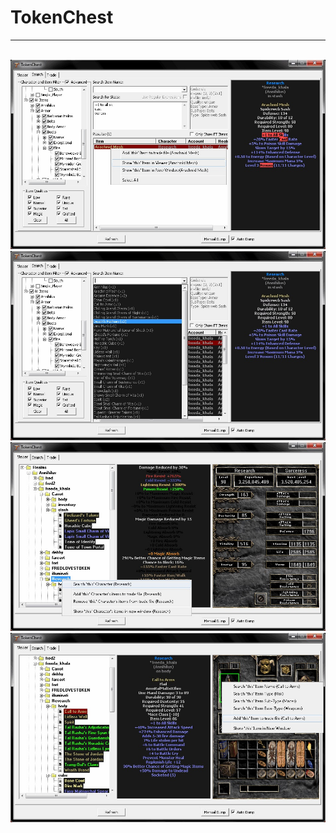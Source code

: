 # TokenChest
------------
<br/>![shot1](TokenChest/screenshots/shot1.jpg)
<br/>![shot2](TokenChest/screenshots/shot2.jpg)
<br/>![shot3](TokenChest/screenshots/shot3.jpg)
<br/>![shot4](TokenChest/screenshots/shot4.jpg)
